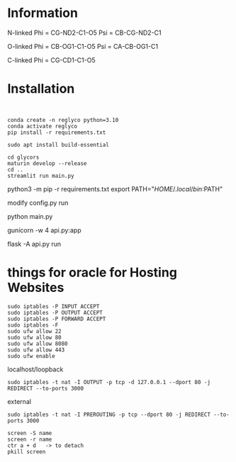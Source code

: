 # Information

N-linked
Phi = CG-ND2-C1-O5
Psi = CB-CG-ND2-C1

O-linked
Phi = CB-OG1-C1-O5
Psi = CA-CB-OG1-C1

C-linked
Phi = CG-CD1-C1-O5


# Installation


```


conda create -n reglyco python=3.10
conda activate reglyco
pip install -r requirements.txt

sudo apt install build-essential

cd glycors
maturin develop --release
cd ..
streamlit run main.py
```

python3 -m pip -r requirements.txt
export PATH="$HOME/.local/bin:$PATH"


modify config.py 
run

python main.py

gunicorn -w 4 api.py:app

flask -A api.py run     


# things for oracle for Hosting Websites
```
sudo iptables -P INPUT ACCEPT
sudo iptables -P OUTPUT ACCEPT
sudo iptables -P FORWARD ACCEPT
sudo iptables -F
sudo ufw allow 22
sudo ufw allow 80
sudo ufw allow 8080
sudo ufw allow 443
sudo ufw enable
```

localhost/loopback
```
sudo iptables -t nat -I OUTPUT -p tcp -d 127.0.0.1 --dport 80 -j REDIRECT --to-ports 3000
```
external
```
sudo iptables -t nat -I PREROUTING -p tcp --dport 80 -j REDIRECT --to-ports 3000
```
```
screen -S name
screen -r name
ctr a + d   -> to detach
pkill screen

```